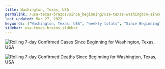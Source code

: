 ```yaml
---
title: Washington, Texas, USA
permalink: /usa-texas-brazos/since_beginning/usa-texas-washington-since_beginning.html
last_updated: Mar 27, 2022
keywords: ["Washington, Texas, USA", "weekly totals", "Since Beginning"]
sidebar: usa-texas-brazos_sidebar
---
```


![Rolling 7-day Confirmed Cases Since Beginning for Washington, Texas, USA](/covid_tracker/images/graphs/usa-texas-washington-rolling_7_days_confirmed-since_beginning_graph.png)

![Rolling 7-day Confirmed Deaths Since Beginning for Washington, Texas, USA](/covid_tracker/images/graphs/usa-texas-washington-rolling_7_days_deaths-since_beginning_graph.png)
